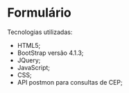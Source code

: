 # Formulário
Tecnologias utilizadas:

* HTML5;
* BootStrap versão 4.1.3;
* JQuery;
* JavaScript;
* CSS;
* API postmon para consultas de CEP;
